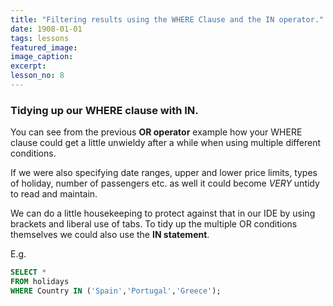 ```yaml
---
title: "Filtering results using the WHERE Clause and the IN operator."
date: 1908-01-01
tags: lessons
featured_image: 
image_caption: 
excerpt: 
lesson_no: 8
---
```

### Tidying up our WHERE clause with IN.

You can see from the previous **OR operator** example how your WHERE clause could get a little unwieldy after a while when using multiple different conditions.

If we were also specifying date ranges, upper and lower price limits, types of holiday, number of passengers etc. as well it could become _VERY_ untidy to read and maintain.

We can do a little housekeeping to protect against that in our IDE by using brackets and liberal use of tabs. To tidy up the multiple OR conditions themselves we could also use the **IN statement**.

E.g. 

```sql
SELECT * 
FROM holidays 
WHERE Country IN ('Spain','Portugal','Greece');
```
